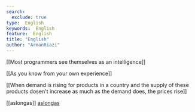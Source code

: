 ```yaml
---
search:
  exclude: true
type:  English
keywords:  English
feature:  English
title: "English"
author: "ArmanRiazi"
---
```


[[Most programmers see themselves as an intelligence]] 

[[As you know from your own experience]]

[[When demand is rising for products in a country and the supply of these products dosen't increase as much as the demand does, the prices rise]]


[[aslongas]]
[aslongas](aslongas.md)

